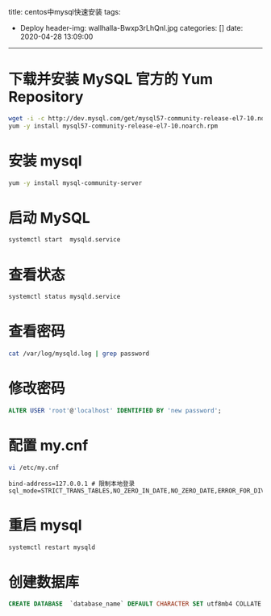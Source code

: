 title: centos中mysql快速安装
tags:
  - Deploy
header-img: wallhalla-Bwxp3rLhQnl.jpg
categories: []
date: 2020-04-28 13:09:00
---

# 下载并安装 MySQL 官方的 Yum Repository

```sh
wget -i -c http://dev.mysql.com/get/mysql57-community-release-el7-10.noarch.rpm
yum -y install mysql57-community-release-el7-10.noarch.rpm
```

# 安装 mysql

```sh
yum -y install mysql-community-server
```

# 启动 MySQL

```sh
systemctl start  mysqld.service
```

# 查看状态

```sh
systemctl status mysqld.service
```

# 查看密码

```sh
cat /var/log/mysqld.log | grep password
```

# 修改密码

```sql
ALTER USER 'root'@'localhost' IDENTIFIED BY 'new password';
```

# 配置 my.cnf

```sh
vi /etc/my.cnf
```

```
bind-address=127.0.0.1 # 限制本地登录
sql_mode=STRICT_TRANS_TABLES,NO_ZERO_IN_DATE,NO_ZERO_DATE,ERROR_FOR_DIVISION_BY_ZERO,NO_AUTO_CREATE_USER,NO_ENGINE_SUBSTITUTION

```

# 重启 mysql

```sh
systemctl restart mysqld
```

# 创建数据库

```sql
CREATE DATABASE  `database_name` DEFAULT CHARACTER SET utf8mb4 COLLATE utf8mb4_unicode_ci;
```

